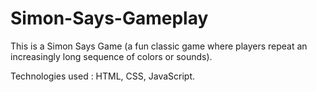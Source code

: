 # Simon-Says-Gameplay
This is a Simon Says Game (a fun classic game where players repeat an increasingly long sequence of colors or sounds).

Technologies used : HTML, CSS, JavaScript.
